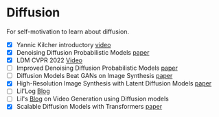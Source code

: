 # Diffusion

For self-motivation to learn about diffusion.

- [x] Yannic Kilcher introductory [video](https://youtu.be/W-O7AZNzbzQ?si=l_P44RKqfIitlqDk)
- [x] Denoising Diffusion Probabilistic Models [paper](https://arxiv.org/abs/2006.11239)
- [x] LDM CVPR 2022 [Video](https://youtu.be/-3EkERbcZns?si=28y2ooCc9zN7DPyP)
- [ ] Improved Denoising Diffusion Probabilistic Models [paper](https://arxiv.org/abs/2102.09672)
- [ ] Diffusion Models Beat GANs on Image Synthesis [paper](https://arxiv.org/pdf/2105.05233)
- [x] High-Resolution Image Synthesis with Latent Diffusion Models [paper](https://arxiv.org/abs/2112.10752)
- [ ] Lil'Log [Blog](https://lilianweng.github.io/posts/2021-07-11-diffusion-models)
- [ ] Lil's [Blog](https://lilianweng.github.io/posts/2024-04-12-diffusion-video/) on Video Generation using Diffusion models
- [x] Scalable Diffusion Models with Transformers [paper](https://arxiv.org/abs/2212.09748)
